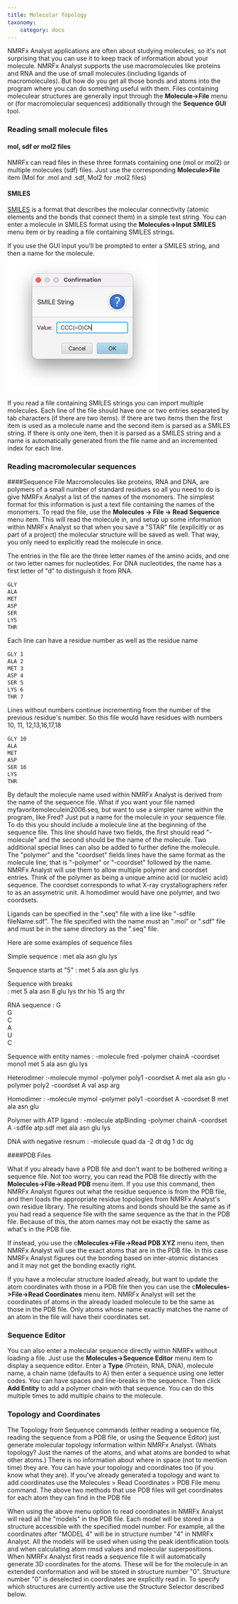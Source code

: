 ```yaml
---
title: Molecular Topology
taxonomy:
    category: docs
---
```



NMRFx Analyst applications are often about studying molecules, so it's not surprising that you can use it to keep track of information about your molecule.  NMRFx Analyst supports the use macromolecules like proteins and RNA and the use of small molecules (including ligands of macromolecules). But how do you get all those bonds and atoms into the program where you can do something useful with them. Files containing moleculear structures are generally input through the **Molecule->File** menu or (for macromolecular sequences) additionally through the **Sequence GUI** tool.

### Reading small molecule files 

#### mol, sdf or mol2 files

NMRFx can read files in these three formats containing one (mol or mol2) or multiple molecules (sdf) files.  Just use the corresponding **Molecule>File** item (Mol for .mol and .sdf, Mol2 for .mol2 files)


#### SMILES
[SMILES](https://en.wikipedia.org/wiki/Simplified_molecular-input_line-entry_system) is a format that describes the molecular connectivity (atomic elements and the bonds that connect them) in a simple text string.  You can enter a molecule in SMILES format using the **Molecules->Input SMILES** menu item or by reading a file containing SMILES strings.

If you use the GUI input you'll be prompted to enter a SMILES string, and then a name for the molecule.
![SMILES Input](images/smile.png)

If you read a file containing SMILES strings you can import multiple molecules.  Each line of the file should have one or two entries separated by tab characters (if there are two items).  If there are two items then the first item is used as a molecule name and the second item is parsed as a SMILES string.  If there is only one item, then it is parsed as a SMILES string and a name is automatically generated from the file name and an incremented index for each line.

### Reading macromolecular sequences

####Sequence File
Macromolecules like proteins, RNA and DNA,  are polymers of a small number of standard residues so all you need to do is give NMRFx Analyst a list of the names of the monomers. The simplest format for this information is just a text file containing the names of the monomers. To read the file, use the **Molecules -> File ->  Read Sequence**  menu item.  This will read the molecule in, and setup up some information within NMRFx Analyst so that when you save a "STAR" file (explicitly or as part of a project) the molecular structure will be saved as well. That way, you only need to explicitly read the molecule in once.

The entries in the file are the three letter names of the amino acids, and one or two letter names for nucleotides. For DNA nucleotides, the name has a first letter of "d" to distinguish it from RNA.

    GLY
    ALA
    MET
    ASP
    SER
    LYS
    THR

Each line can have a residue number as well as the residue name

    GLY 1
    ALA 2
    MET 3
    ASP 4
    SER 5
    LYS 6
    THR 7

Lines without numbers continue incrementing from the number of the previous residue's number.  So this file would have residues with numbers 10, 11, 12,13,16,17,18

    GLY 10
    ALA 
    MET 
    ASP 
    SER 16
    LYS 
    THR 



By default the molecule name used within NMRFx Analyst is derived from the name of the sequence file. What if you want your file named myfavoritemoleculein2006.seq, but want to use a simpler name within the program, like Fred? Just put a name for the molecule in your sequence file. To do this you should include a molecule line at the beginning of the sequence file. This line should have two fields, the first should read "-molecule" and the second should be the name of the molecule. Two additional special lines can also be added to further define the molecule.  The "polymer" and the "coordset" fields lines have the same format as the molecule line, that is "-polymer" or "-coordset" followed by the name. NMRFx Analyst will use them to allow multiple polymer and coordset entries. Think of the polymer as being a unique amino acid (or nucleic acid) sequence. The coordset corresponds to what X-ray crystallographers refer to as an assymetric unit. A homodimer would have one polymer, and two coordsets.

Ligands can be specified in the ".seq" file with a line like "-sdfile fileName.sdf". The file specified with the name must an ".mol" or ".sdf" file and must be in the same directory as the ".seq" file.

Here are some examples of sequence files

Simple sequence
: met
 ala
 asn
 glu
 lys

Sequence starts at "5"
: met 5
 ala
 asn
 glu
 lys

Sequence with breaks    
: met 5
 ala
 asn 8
 glu
 lys
 thr
 his 15
 arg
 thr

RNA sequence
: G  
  G  
  C  
  A  
  U  
  C  

Sequence with entity names 
: -molecule fred
 -polymer chainA
 -coordset mono1
 met 5
 ala
 asn
 glu
 lys

Heterodimer
:-molecule mymol
 -polymer poly1
 -coordset A
 met
 ala
 asn
 glu
 -polymer poly2
 -coordset A
 val
 asp
 arg

Homodimer
:  -molecule mymol
 -polymer poly1
 -coordset A
 -coordset B
 met
 ala
 asn
 glu

Polymer with ATP ligand
: -molecule atpBinding
 -polymer chainA
 -coordset A
 -sdfile atp.sdf
 met
 ala
 asn
 glu
 lys   

DNA with negative resnum
: -molecule quad
 da -2
 dt
 dg 1
 dc
 dg

####PDB Files

What if you already have a PDB file and don't want to be bothered writing a sequence file. Not too worry, you can read the PDB file
directly with the **Molecules->File->Read PDB** menu item.  If you use this command, then NMRFx Analyst figures out what the residue sequence is from the PDB file, and then loads the appropriate residue topologies from NMRFx Analyst's own residue library. The resulting atoms and bonds should be the same as if you had read a sequence file with the same sequence as the that in the PDB file. Because of this, the atom names may not be exactly the same as what's in the PDB file. 

If instead, you use the c**Molecules->File->Read PDB XYZ** menu item, then NMRFx Analyst will use the exact atoms that are in the PDB file. In this case NMRFx Analyst figures out the bonding based on inter-atomic distances and it may not get the bonding exactly right.

If you have a molecular structure loaded already, but want to update the atom coordinates with those in a PDB file then you can use the c**Molecules->File->Read Coordinates** menu item. NMRFx Analyst will set the coordinates of atoms in the already loaded molecule to be the same as those in the PDB file.  Only atoms whose name exactly matches the name of an atom in the file will have their coordinates set.

### Sequence Editor

You can also enter a molecular sequence directly within NMRFx without loading a file. Just use the **Molecules->Sequence Editor** menu item to display a sequence editor. Enter a **Type** (Protein, RNA, DNA),  molecule name, a chain name (defaults to A) then enter a sequence using one letter codes. You can have spaces and line-breaks in the sequence.  Then click **Add Entity** to add a polymer chain with that sequence.  You can do this multiple times to add multiple chains to the molecule.

### Topology and Coordinates


The Topology from Sequence commands (either reading a sequence file, reading the sequence from a PDB file, or using the Sequence Editor) just generate molecular topology information within NMRFx Analyst. (Whats topology? Just the names of the atoms, and what atoms are bonded to what other atoms.) There is no information about where in space (not to mention time) they are. You can have your topology and coordinates too (if you know what they are). If you've already generated a topology and want to add coordinates use the <span class="menuchoice">Molecules \> Read Coordinates \> PDB File</span> menu command. The above two methods that use PDB files will get coordinates for each atom they can find in the PDB file

When using the above menu option to read coordinates in NMRFx Analyst will read all the "models" in the PDB file. Each model will be stored in a structure accessible with the specified model number. For example, all the coordinates after "MODEL 4" will be in structure number "4" in NMRFx Analyst. All the models will be used when using the peak identification tools and when calculating atom rmsd values and molecular superpositions. When NMRFx Analyst first reads a sequence file it will automatically generate 3D coordinates for the atoms. These will be for the molecule in an extended conformation and will be stored in structure number "0". Structure number "0" is deselected in coordinates are explicitly read in. To specify which structures are currently active use the Structure Selector described below.

